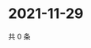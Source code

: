 # 2021-11-29

共 0 条

<!-- BEGIN WEIBO -->
<!-- 最后更新时间 Mon Nov 29 2021 12:19:35 GMT+0800 (China Standard Time) -->

<!-- END WEIBO -->

